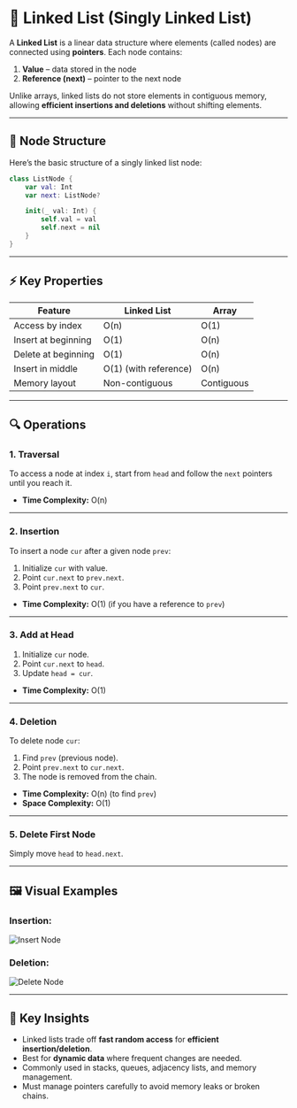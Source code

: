 # 🔗 Linked List (Singly Linked List)

A **Linked List** is a linear data structure where elements (called nodes) are connected using **pointers**. Each node contains:  
1. **Value** – data stored in the node  
2. **Reference (next)** – pointer to the next node  

Unlike arrays, linked lists do not store elements in contiguous memory, allowing **efficient insertions and deletions** without shifting elements.

---

## 🧱 Node Structure

Here’s the basic structure of a singly linked list node:

```swift
class ListNode {
    var val: Int
    var next: ListNode?

    init(_ val: Int) {
        self.val = val
        self.next = nil
    }
}
```

---

## ⚡ Key Properties

| Feature               | Linked List                | Array                  |
|----------------------|---------------------------|-----------------------|
| Access by index      | O(n)                     | O(1)                  |
| Insert at beginning  | O(1)                     | O(n)                  |
| Delete at beginning  | O(1)                     | O(n)                  |
| Insert in middle     | O(1) (with reference)    | O(n)                  |
| Memory layout        | Non-contiguous           | Contiguous            |

---

## 🔍 Operations

### 1. Traversal
To access a node at index `i`, start from `head` and follow the `next` pointers until you reach it.  
- **Time Complexity:** O(n)

---

### 2. Insertion
To insert a node `cur` after a given node `prev`:  
1. Initialize `cur` with value.  
2. Point `cur.next` to `prev.next`.  
3. Point `prev.next` to `cur`.  
- **Time Complexity:** O(1) (if you have a reference to `prev`)

---

### 3. Add at Head
1. Initialize `cur` node.  
2. Point `cur.next` to `head`.  
3. Update `head = cur`.  
- **Time Complexity:** O(1)

---

### 4. Deletion
To delete node `cur`:  
1. Find `prev` (previous node).  
2. Point `prev.next` to `cur.next`.  
3. The node is removed from the chain.  
- **Time Complexity:** O(n) (to find `prev`)  
- **Space Complexity:** O(1)

---

### 5. Delete First Node
Simply move `head` to `head.next`.

---

## 🖼️ Visual Examples

### Insertion:
![Insert Node](https://leetcode.com/static/images/linkedlist/insert_node.png)

### Deletion:
![Delete Node](https://leetcode.com/static/images/linkedlist/delete_node.png)

---

## 📌 Key Insights

- Linked lists trade off **fast random access** for **efficient insertion/deletion**.  
- Best for **dynamic data** where frequent changes are needed.  
- Commonly used in stacks, queues, adjacency lists, and memory management.  
- Must manage pointers carefully to avoid memory leaks or broken chains.
